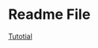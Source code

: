 # Readme File

[Tutotial](https://colab.research.google.com/drive/1lNRfSmOkerxerLiB5Gw910OUH5XNzypw?usp=sharing)
